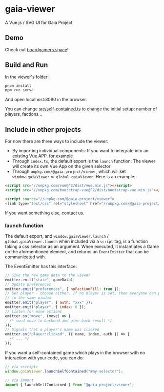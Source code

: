 # gaia-viewer

A Vue.js / SVG UI for Gaia Project

## Demo

Check out [boardgamers.space](https://www.boardgamers.space)!

## Build and Run

In the viewer's folder:

```bash
pnpm install
npm run serve
```

And open localhost:8080 in the browser.

You can change [src/self-contained.ts](src/self-contained.ts) to change the initial setup: number of players, factions...

## Include in other projects

For now there are three ways to include the viewer:

- By importing individual components: If you want to integrate into an existing Vue APP, for example
- Through `index.ts`, the default export is the `launch` function: The viewer will create its own Vue App on the given selector
- Through `unpkg.com/@gaia-project/viewer`, which will set `window.gaiaViewer` or `global.gaiaViewer`. Here is an example:

```html
<script src="//unpkg.com/vue@^2/dist/vue.min.js"></script>
<script src="//unpkg.com/bootstrap-vue@^2/dist/bootstrap-vue.min.js"></script>

<script source="//unpkg.com/@gaia-project/viewer">
<link type="text/css" rel="stylesheet" href="//unpkg.com/@gaia-project/viewer/dist/package/viewer.css">
```

If you want something else, contact us.

### launch function

The default export, and `window.gaiaViewer.launch` / `global.gaiaViewer.launch` when included via a `script` tag, is a function taking a css selector as an argument. When executed, it instantiates a Game on the aformentioned element, and returns an `EventEmitter` that can be communicated with.

The EventEmitter has this interface:

```js
// Give the new game data to the viewer
emitter.emit("state", gameData);
// Update preferences
emitter.emit("preferences", { noFactionFill: true });
// Set player - choose either. If no player is set, then everyone can play
// in the same window
emitter.emit("player", { auth: "xxx" });
emitter.emit("player", { index: 0 });
// Listen for move actions
emitter.on("move", (move) => {
  /* send move to backend and give back result */
});
// Signals that a player's name was clicked
emitter.on("player:clicked", ({ name, index, auth }) => {
  /* ... */
});
```

If you want a self-contained game which plays in the browser with no interaction with your code, you can do:

```js
// via <script>
window.gaiaViewer.launchSelfContained("#my-selector");

// via import
import { launchSelfContained } from "@gaia-project/viewer";
```

